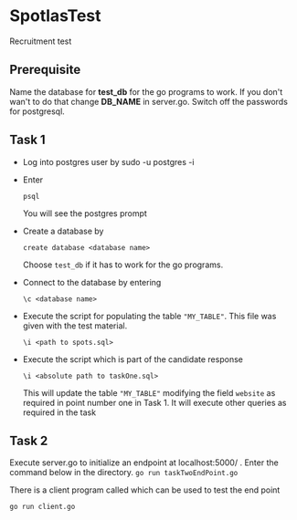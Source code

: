 # SpotlasTest
Recruitment test

## Prerequisite
Name the database for <b>test_db</b> for the go programs to work. If you don't wan't to do that change <b>DB_NAME</b> in server.go. Switch off the passwords for postgresql.

## Task 1
* Log into postgres user by sudo -u postgres -i
* Enter

    ```psql```
 
    You will see the postgres prompt
 
* Create a database by 

    ```create database <database name>```

    Choose ```test_db``` if it has to work for the go programs.


* Connect to the database by entering

    ```\c <database name>```

*  Execute the script for populating the table ```"MY_TABLE"```. This file was given with the test material.

    ```\i <path to spots.sql>```

* Execute the script which is part of the candidate response
 
    ```\i <absolute path to taskOne.sql>```

    This will update the table ```"MY_TABLE"``` modifying the field ```website``` as required in point number one in Task 1. It will execute other queries
    as required in the task
  
  

## Task 2
Execute server.go to initialize an endpoint at localhost:5000/ . Enter the command below in the directory.
```go run taskTwoEndPoint.go```
    

There is a client program called which can be used to test the end point

```go run client.go```
